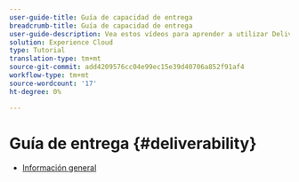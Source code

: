 ```yaml
---
user-guide-title: Guía de capacidad de entrega
breadcrumb-title: Guía de capacidad de entrega
user-guide-description: Vea estos vídeos para aprender a utilizar Deliverability.
solution: Experience Cloud
type: Tutorial
translation-type: tm+mt
source-git-commit: add4209576cc04e99ec15e39d40706a852f91af4
workflow-type: tm+mt
source-wordcount: '17'
ht-degree: 0%

---
```



# Guía de entrega {#deliverability}

+ [Información general](overview.md)
